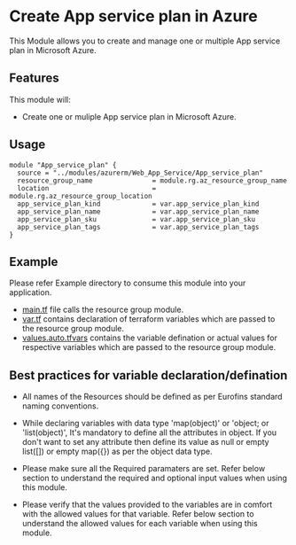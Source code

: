 # Create App service plan in Azure
This Module allows you to create and manage one or multiple App service plan in Microsoft Azure.

## Features
This module will:

- Create one or muliple App service plan in Microsoft Azure.

## Usage
```hcl
module "App_service_plan" {
  source = "../modules/azurerm/Web_App_Service/App_service_plan"
  resource_group_name               = module.rg.az_resource_group_name
  location                          = module.rg.az_resource_group_location
  app_service_plan_kind             = var.app_service_plan_kind
  app_service_plan_name             = var.app_service_plan_name
  app_service_plan_sku              = var.app_service_plan_sku
  app_service_plan_tags             = var.app_service_plan_tags
}
```

## Example 
Please refer Example directory to consume this module into your application.

- [main.tf](./main.tf) file calls the resource group module.
- [var.tf](./var.tf) contains declaration of terraform variables which are passed to the resource group module.
- [values.auto.tfvars](./values.auto.tfvars) contains the variable defination or actual values for respective variables which are passed to the resource group module.

## Best practices for variable declaration/defination
- All names of the Resources should be defined as per Eurofins standard naming conventions.

- While declaring variables with data type 'map(object)' or 'object; or 'list(object)', It's mandatory to define all the attributes in object. If you don't want to set any attribute then define its value as null or empty list([]) or empty map({}) as per the object data type.

- Please make sure all the Required paramaters are set. Refer below section to understand the required and optional input values when using this module.

- Please verify that the values provided to the variables are in comfort with the allowed values for that variable. Refer below section to understand the allowed values for each variable when using this module.

